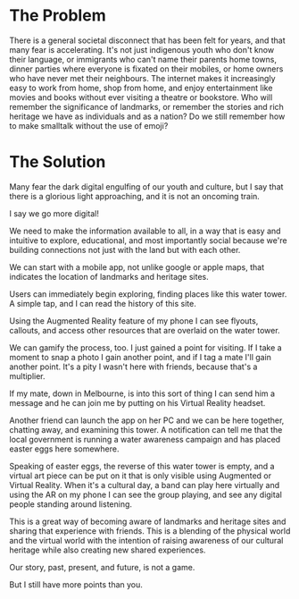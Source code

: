 # The Problem

There is a general societal disconnect that has been felt for years, and that many fear is accelerating. It's not just indigenous youth who don't know their language, or immigrants who can't name their parents home towns, dinner parties where everyone is fixated on their mobiles, or home owners who have never met their neighbours. The internet makes it increasingly easy to work from home, shop from home, and enjoy entertainment like movies and books without ever visiting a theatre or bookstore. Who will remember the significance of landmarks, or remember the stories and rich heritage we have as individuals and as a nation? Do we still remember how to make smalltalk without the use of emoji?

# The Solution

Many fear the dark digital engulfing of our youth and culture, but I say that there is a glorious light approaching, and it is not an oncoming train.

I say we go more digital!

We need to make the information available to all, in a way that is easy and intuitive to explore, educational, and most importantly social because we're building connections not just with the land but with each other.

We can start with a mobile app, not unlike google or apple maps, that indicates the location of landmarks and heritage sites.

Users can immediately begin exploring, finding places like this water tower. A simple tap, and I can read the history of this site.

Using the Augmented Reality feature of my phone I can see flyouts, callouts, and access other resources that are overlaid on the water tower.

We can gamify the process, too. I just gained a point for visiting. If I take a moment to snap a photo I gain another point, and if I tag a mate I'll gain another point. It's a pity I wasn't here with friends, because that's a multiplier.

If my mate, down in Melbourne, is into this sort of thing I can send him a message and he can join me by putting on his Virtual Reality headset.

Another friend can launch the app on her PC and we can be here together, chatting away, and examining this tower. A notification can tell me that the local government is running a water awareness campaign and has placed easter eggs here somewhere.

Speaking of easter eggs, the reverse of this water tower is empty, and a virtual art piece can be put on it that is only visible using Augmented or Virtual Reality. When it's a cultural day, a band can play here virtually and using the AR on my phone I can see the group playing, and see any digital people standing around listening.

This is a great way of becoming aware of landmarks and heritage sites and sharing that experience with friends. This is a blending of the physical world and the virtual world with the intention of raising awareness of our cultural heritage while also creating new shared experiences.

Our story, past, present, and future, is not a game.

But I still have more points than you.

